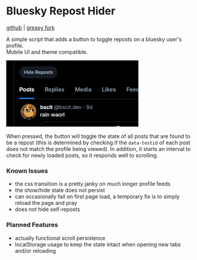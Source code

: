# Bluesky Repost Hider
[github](https://github.com/tmaster-terrarian/Userscripts/tree/main/Bluesky%20Repost%20Hider) | [greasy fork](https://greasyfork.org/en/scripts/518654-bluesky-repost-hider)

A simple script that adds a button to toggle reposts on a bluesky user's profile.<br>
Mobile UI and theme compatible.

![image](https://raw.githubusercontent.com/tmaster-terrarian/Userscripts/main/Bluesky%20Repost%20Hider/preview.png)

When pressed, the button will toggle the state of all posts that are found to be a repost (this is determined by checking if the `data-testid` of each post does not match the profile being viewed). In addition, it starts an interval to check for newly loaded posts, so it responds well to scrolling.

### Known Issues
- the css transition is a pretty janky on much longer profile feeds
- the show/hide state does not persist
- can occasionally fail on first page load, a temporary fix is to simply reload the page and pray
- does not hide self-reposts

### Planned Features
- actually functional scroll persistence
- localStorage usage to keep the state intact when opening new tabs and/or reloading
